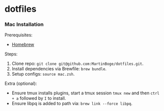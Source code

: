 # dotfiles

### Mac Installation

Prerequisites:

- [Homebrew](https://brew.sh)

Steps:

1. Clone repo: `git clone git@github.com:MartinBoge/dotfiles.git`.
2. Install dependencies via Brewfile: `brew bundle`.
3. Setup configs: `source mac.zsh`.

Extra (optional):

- Ensure tmux installs plugins, start a tmux session `tmux new` and then `ctrl + a` followed by `I` to install.
- Ensure libpq is added to path via: `brew link --force libpq`.
